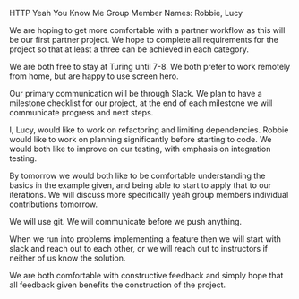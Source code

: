 HTTP Yeah You Know Me
Group Member Names: Robbie, Lucy

We are hoping to get more comfortable with a partner workflow as this will be our first partner project. We hope to complete all requirements for the project so that at least a three can be achieved in each category.

We are both free to stay at Turing until 7-8. We both prefer to work remotely from home, but are happy to use screen hero.

Our primary communication will be through Slack. We plan to have a milestone checklist for our project, at the end of each milestone we will communicate progress and next steps.

I, Lucy, would like to work on refactoring and limiting dependencies. Robbie would like to work on planning significantly before starting to code. We would both like to improve on our testing, with emphasis on integration testing.

By tomorrow we would both like to be comfortable understanding the basics in the example given, and being able to start to apply that to our iterations. We will discuss more specifically yeah group members individual contributions tomorrow.

We will use git. We will communicate before we push anything.

When we run into problems implementing a feature then we will start with slack and reach out to each other, or we will reach out to instructors if neither of us know the solution.

We are both comfortable with constructive feedback and simply hope that all feedback given benefits the construction of the project.
